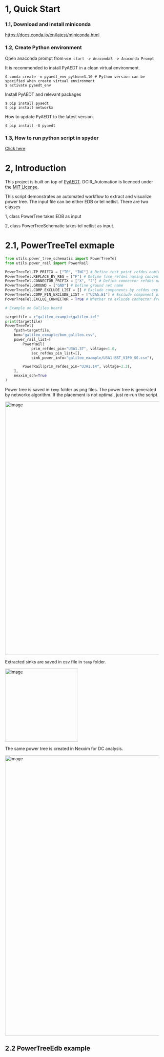 # 1, Quick Start

### 1.1, Download and install miniconda 
https://docs.conda.io/en/latest/miniconda.html

### 1.2, Create Python environment
Open anaconda prompt from ``win start -> Anaconda3 -> Anaconda Prompt``

It is recommended to install PyAEDT in a clean virtual environment.
````
$ conda create -n pyaedt_env python=3.10 # Python version can be specified when create virtual environment
$ activate pyaedt_env
````
Install PyAEDT and relevant packages
````
$ pip install pyaedt
$ pip install networkx
````
How to update PyAEDT to the latest version.
````
$ pip install -U pyaedt
````
### 1.3, How to run python script in spyder
[Click here](https://github.com/ring630/Material_Characterization/blob/main/docs/HOW_TO_RUN_PYAEDT_IN_SPYDER.md)
# 2, Introduction

This project is built on top of
[PyAEDT](https://github.com/pyansys/PyAEDT). DCIR_Automation is licenced under
the [MIT License](https://github.com/pyansys/PyAEDT/blob/main/LICENSE).

This script demonstrates an automated workflow to extract and visualize power tree. The input file can be either EDB or
tel netlist. There are two classes

1, class PowerTree takes EDB as input

2, class PowerTreeSchematic takes tel netlist as input.

# 2.1, PowerTreeTel exmaple

````python
from utils.power_tree_schematic import PowerTreeTel
from utils.power_rail import PowerRail

PowerTreeTel.TP_PRIFIX = ["TP", "INC"] # Define test point refdes naming convention
PowerTreeTel.REPLACE_BY_RES = ["F"] # Define fuse refdes naming convention. All fuses will be replaced by a resistor
PowerTreeTel.CONNECTOR_PRIFIX = ["X", "J"] # Define connector refdes naming convention
PowerTreeTel.GROUND = ["GND"] # Define ground net name
PowerTreeTel.COMP_EXCLUDE_LIST = [] # Exclude components by refdes explicitly 
PowerTreeTel.COMP_PIN_EXCLUDE_LIST = ["U2A5.E1"] # Exclude component pin explicitly
PowerTreeTel.EXCLUE_CONNECTOR = True # Whether to exlucde connector from power tree

# Example on Galileo board

targetfile = r"galileo_example\galileo.tel"
print(targetfile)
PowerTreeTel(
    fpath=targetfile,
    bom="galileo_exmaple/bom_galileo.csv",
    power_rail_list=[
        PowerRail(
            prim_refdes_pin="U3A1.37", voltage=1.0,
            sec_refdes_pin_list=[],
            sink_power_info="galileo_example/U3A1-BST_V1P0_S0.csv"),

        PowerRail(prim_refdes_pin="U3A1.14", voltage=3.3),
    ],
    nexxim_sch=True
)
````
Power tree is saved in ``temp`` folder as png files. The power tree is generated by networkx algorithm. If the placement
is not optimal, just re-run the script.

<img width="829" alt="image" src="https://user-images.githubusercontent.com/27995305/181276100-d0c05b6b-956f-455b-adcc-3a120400f062.png">

Extracted sinks are saved in csv file in ``temp`` folder.

<img width="239" alt="image" src="https://user-images.githubusercontent.com/27995305/181278226-f43a7bd6-934e-4fc8-8bde-cd40fd079dc2.png">

The same power tree is created in Nexxim for DC analysis.

<img width="917" alt="image" src="https://user-images.githubusercontent.com/27995305/181278392-a13c45a2-0363-46b8-b480-00136f8573b8.png">

## 2.2 PowerTreeEdb example